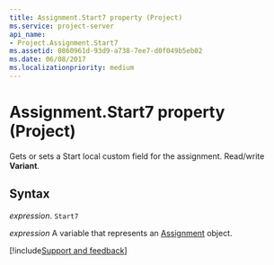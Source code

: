 ```yaml
---
title: Assignment.Start7 property (Project)
ms.service: project-server
api_name:
- Project.Assignment.Start7
ms.assetid: 0860961d-93d9-a738-7ee7-d0f049b5eb02
ms.date: 06/08/2017
ms.localizationpriority: medium
---
```



# Assignment.Start7 property (Project)

Gets or sets a Start local custom field for the assignment. Read/write **Variant**.


## Syntax

_expression_. `Start7`

_expression_ A variable that represents an [Assignment](./Project.Assignment.md) object.

[!include[Support and feedback](~/includes/feedback-boilerplate.md)]